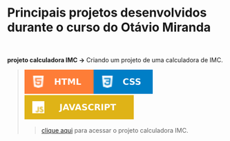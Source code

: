 # Principais projetos desenvolvidos durante o curso do Otávio Miranda
 
 <br/>
 
 **projeto calculadora IMC →** Criando um projeto de uma calculadora de IMC.
> ![](images/html.svg)![](images/css.svg)![](images/javascript.svg) 
>> [clique aqui](https://aleretamero.github.io/principais-projetos-curso-otavio-miranda/projeto-calculadora-imc/) para acessar o projeto calculadora IMC.

<br/>
